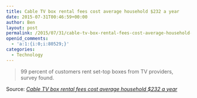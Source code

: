```yaml
---
title: Cable TV box rental fees cost average household $232 a year
date: 2015-07-31T00:46:59+00:00
author: Ben
layout: post
permalink: /2015/07/31/cable-tv-box-rental-fees-cost-average-household-232-a-year/
openid_comments:
  - 'a:1:{i:0;i:80529;}'
categories:
  - Technology
---
```

> 99 percent of customers rent set-top boxes from TV providers, survey found.

Source: _[Cable TV box rental fees cost average household $232 a year](http://arstechnica.com/business/2015/07/cable-tv-box-rental-fees-cost-average-household-232-a-year/)_